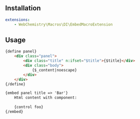 ## Installation

```yaml
extensions:
	- WebChemistry\Macros\DI\EmbedMacroExtension
```

## Usage

```html
{define panel}
	<div class="panel">
		<div class="title" n:ifset="$title">{$title}</div>
		<div class="body">
			{$_content|noescape}
		</div>
	</div>
{/define}
```

```html
{embed panel title => 'Bar'}
	Html content with component:
	
	{control foo}
{/embed}

```
